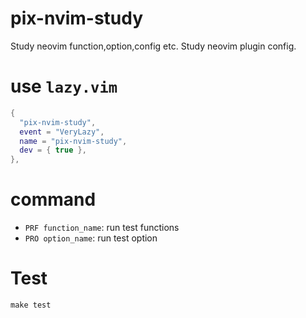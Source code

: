 # pix-nvim-study

Study neovim function,option,config etc.
Study neovim plugin config.

# use `lazy.vim`

```lua
{
  "pix-nvim-study",
  event = "VeryLazy",
  name = "pix-nvim-study",
  dev = { true },
},
```

# command

- `PRF function_name`: run test functions
- `PRO option_name`: run test option

# Test

```shell
make test
```
